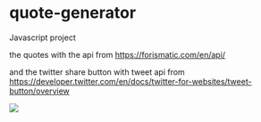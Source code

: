 # quote-generator
Javascript project

the quotes with the api from https://forismatic.com/en/api/

and the twitter share button with tweet api from https://developer.twitter.com/en/docs/twitter-for-websites/tweet-button/overview

![](https://1.bp.blogspot.com/-htpT9CBilLo/X25o3j5riMI/AAAAAAAADGk/ukRK--mLL0kotF70Tp-SL5PaELAOn1QugCLcBGAsYHQ/w640-h416/2.gif)

